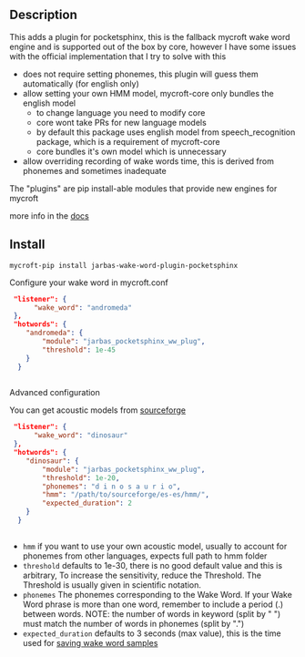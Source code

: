 ## Description
This adds a plugin for pocketsphinx, this is the fallback mycroft wake word 
engine and is supported out of the box by core, however I have some issues 
with the official implementation that I try to solve with this

- does not require setting phonemes, this plugin will guess them automatically (for english only)
- allow setting your own HMM model, mycroft-core only bundles the english model
  - to change language you need to modify core
  - core wont take PRs for new language models
  - by default this package uses english model from speech_recognition package, which is a requirement of mycroft-core 
  - core bundles it's own model which is unnecessary
- allow overriding recording of wake words time, this is derived from phonemes and sometimes inadequate
  
The "plugins" are pip install-able modules that provide new engines for mycroft

more info in the [docs](https://mycroft-ai.gitbook.io/docs/mycroft-technologies/mycroft-core/plugins)

## Install

`mycroft-pip install jarbas-wake-word-plugin-pocketsphinx`

Configure your wake word in mycroft.conf

```json
 "listener": {
      "wake_word": "andromeda"
 },
 "hotwords": {
    "andromeda": {
        "module": "jarbas_pocketsphinx_ww_plug",
        "threshold": 1e-45
    }
  }
 
```

Advanced configuration

You can get acoustic models from [sourceforge](https://sourceforge.net/projects/cmusphinx/files/Acoustic%20and%20Language%20Models/)

```json
 "listener": {
      "wake_word": "dinosaur"
 },
 "hotwords": {
    "dinosaur": {
        "module": "jarbas_pocketsphinx_ww_plug",
        "threshold": 1e-20,
        "phonemes": "d i n o s a u r i o",
        "hmm": "/path/to/sourceforge/es-es/hmm/",
        "expected_duration": 2
    }
  }
 
```


- `hmm` if you want to use your own acoustic model, usually to account for 
  phonemes from other languages, expects full path to hmm folder
- `threshold` defaults to 1e-30, there is no good default value and this is 
  arbitrary, To increase the sensitivity, reduce the Threshold. The 
  Threshold is usually given in scientific notation.
- `phonemes` The phonemes corresponding to the Wake Word. If your Wake Word 
  phrase is more than one word, remember to include a period (.) between 
  words. NOTE: the number of words in keyword (split by " ") must match the 
  number of words in phonemes (split by ".")
- `expected_duration` defaults to 3 seconds (max value), this is the time 
  used for [saving wake word samples](https://github.com/MycroftAI/mycroft-core/blob/4c84f66e15a361d9f3d650def1ba97fa80506456/mycroft/configuration/mycroft.conf#L160)